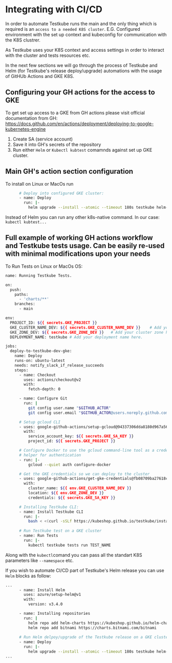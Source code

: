 # Integrating with CI/CD

In order to automate Testkube runs the main and the only thing which is required is an `access to a needed K8S cluster`. E.G. Configured environment with the set up context and kubeconfig for communication with the K8S clustrer.

As Testkube uses your K8S context and access settings in order to interact with the cluster and tests resources etc.

In the next few sections we will go through the process of Testkube and Helm (for Testkube's release deploy/upgrade) automations with the usage of GitHUb Actions and GKE K8S.

## Configuring your GH actions for the access to GKE

To get set up access to a GKE from GH actions please visit official documentation from GH: <https://docs.github.com/en/actions/deployment/deploying-to-google-kubernetes-engine>

1. Create SA (service account)
2. Save it into GH's secrets of the repository
3. Run either `Helm` or `Kubectl kubtest` comamnds against set up GKE cluster.

## Main GH's action section configuration

To install on Linux or MacOs run

```sh
      # Deploy into configured GKE cluster:
      - name: Deploy
        run: |-
          helm upgrade --install --atomic --timeout 180s testkube helm-charts/testkube --namespace testkube --create-namespace
```

Instead of Helm you can run any other k8s-native command. In our case: `kubectl kubtest...`

## Full example of working GH actions workflow and Testkube tests usage. Can be easily re-used with minimal modifications upon your needs

To Run Tests on Linux or MacOs OS:

```sh
name: Running Testkube Tests.

on:
  push:
    paths:
      - 'charts/**'
    branches:
      - main

env:
  PROJECT_ID: ${{ secrets.GKE_PROJECT }}
  GKE_CLUSTER_NAME_DEV: ${{ secrets.GKE_CLUSTER_NAME_DEV }}    # Add your cluster name here.
  GKE_ZONE_DEV: ${{ secrets.GKE_ZONE_DEV }}   # Add your cluster zone here.
  DEPLOYMENT_NAME: testkube # Add your deployment name here.

jobs:
  deploy-to-testkube-dev-gke:
    name: Deploy
    runs-on: ubuntu-latest
    needs: notify_slack_if_release_succeeds
    steps:
      - name: Checkout
        uses: actions/checkout@v2
        with:
          fetch-depth: 0

      - name: Configure Git
        run: |
          git config user.name "$GITHUB_ACTOR"
          git config user.email "$GITHUB_ACTOR@users.noreply.github.com"

      # Setup gcloud CLI 
      - uses: google-github-actions/setup-gcloud@94337306dda8180d967a56932ceb4ddcf01edae7
        with:
          service_account_key: ${{ secrets.GKE_SA_KEY }}
          project_id: ${{ secrets.GKE_PROJECT }}

      # Configure Docker to use the gcloud command-line tool as a credential
      # helper for authentication
      - run: |-
          gcloud --quiet auth configure-docker

      # Get the GKE credentials so we can deploy to the cluster
      - uses: google-github-actions/get-gke-credentials@fb08709ba27618c31c09e014e1d8364b02e5042e
        with:
          cluster_name: ${{ env.GKE_CLUSTER_NAME_DEV }}
          location: ${{ env.GKE_ZONE_DEV }}
          credentials: ${{ secrets.GKE_SA_KEY }}

      # Installing Testkube CLI:
      - name: Install Testkube CLI
        run: |-
          bash < <(curl -sSLf https://kubeshop.github.io/testkube/install.sh )
          
      # Run Testkube test on a GKE cluster
      - name: Run Tests
        run: |-
          kubectl testkube tests run TEST_NAME
```

Along with the `kubectl`comand you can pass all the standart K8S parameters like `--namespace` etc.

If you wish to automate CI/CD part of Testkube's Helm release you can use `Helm` blocks as follow:

```sh
...
      - name: Install Helm
        uses: azure/setup-helm@v1
        with:
          version: v3.4.0

      - name: Installing repositories
        run: |
          helm repo add helm-charts https://kubeshop.github.io/helm-charts
          helm repo add bitnami https://charts.bitnami.com/bitnami
      
      # Run Helm delpoy/upgrade of the Testkube release on a GKE cluster
      - name: Deploy
        run: |-
          helm upgrade --install --atomic --timeout 180s testkube helm-charts/testkube --namespace testkube --create-namespace
...
```
